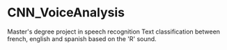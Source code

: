 # CNN_VoiceAnalysis
Master's degree project in speech recognition
Text classification between french, english and spanish based on the 'R' sound.
